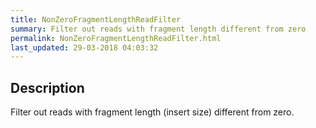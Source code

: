```yaml
---
title: NonZeroFragmentLengthReadFilter
summary: Filter out reads with fragment length different from zero
permalink: NonZeroFragmentLengthReadFilter.html
last_updated: 29-03-2018 04:03:32
---
```


## Description

Filter out reads with fragment length (insert size) different from zero.

